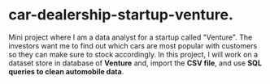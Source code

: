 # car-dealership-startup-venture.
Mini project where I am a data analyst for a startup called "Venture".
The investors want me to find out which cars are most popular with customers so they can make sure to stock accordingly. 
In this project, I will work on a dataset store in database of **Venture** and, import the **CSV file**, and use **SQL queries to clean automobile data**.
